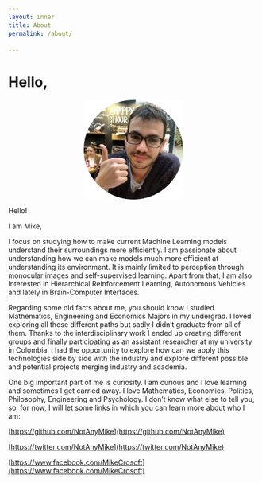 ```yaml
---
layout: inner
title: About
permalink: /about/

---
```


# Hello,

<img src="/img/me.png" alt="me" style="display: block; margin: 0 auto; height: 200px;">

Hello! 

I am Mike,

I focus on studying how to make current Machine Learning models understand their surroundings more efficiently. I am passionate about understanding how we can make models much more efficient at understanding its environment. It is mainly limited to perception through monocular images and self-supervised learning. Apart from that, I am also interested in Hierarchical Reinforcement Learning, Autonomous Vehicles and lately in Brain-Computer Interfaces.

Regarding some old facts about me, you should know I studied Mathematics, Engineering and Economics Majors in my undergrad. I loved exploring all those different paths but sadly I didn’t graduate from all of them. Thanks to the interdisciplinary work I ended up creating different groups and finally participating as an assistant researcher at my university in Colombia. I had the opportunity to explore how can we apply this technologies side by side with the industry and explore different possible and potential projects merging industry and academia.

One big important part of me is curiosity. I am curious and I love learning and sometimes I get carried away. I love Mathematics, Economics, Politics, Philosophy, Engineering and Psychology.
I don’t know what else to tell you, so, for now, I will let some links in which you can learn more about who I am:

[https://github.com/NotAnyMike](https://github.com/NotAnyMike)

[https://twitter.com/NotAnyMike](https://twitter.com/NotAnyMike)

[https://www.facebook.com/MikeCrosoft](https://www.facebook.com/MikeCrosoft)